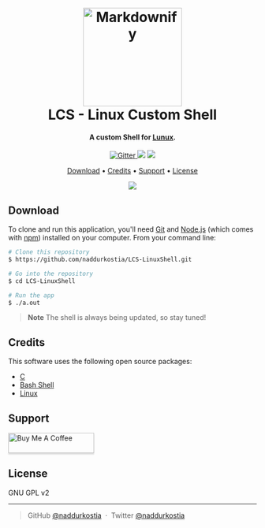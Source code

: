 
<h1 align="center">
  <br>
  <a href="http://www.amitmerchant.com/electron-markdownify"><img src="https://i.imgur.com/F02djtl.png" alt="Markdownify" width="200"></a>
  <br>
  LCS - Linux Custom Shell
  <br>
</h1>

<h4 align="center">A custom Shell for <a href="https://github.com/torvalds/linux" target="_blank">Lunux</a>.</h4>

<p align="center">
  <a href="https://en.wikipedia.org/wiki/The_C_Programming_Language">
    <img src="https://img.shields.io/badge/language-c-informational"
         alt="Gitter">
  </a>
      <img src="https://img.shields.io/badge/os-linux%20or%20unix-critical">
  </a>
  <a href="https://www.buymeacoffee.com/kostianaddur">
    <img src="https://img.shields.io/badge/$-donate-ff69b4.svg?maxAge=2592000&amp;style=flat">
  </a>
</p>

<p align="center">
  <a href="#download">Download</a> •
  <a href="#credits">Credits</a> •
   <a href="#support">Support</a> •
  <a href="#license">License</a>
</p>
<p align=center>
 <img src="https://i.imgur.com/pznBkme.png">
</p>

## Download

To clone and run this application, you'll need [Git](https://git-scm.com) and [Node.js](https://nodejs.org/en/download/) (which comes with [npm](http://npmjs.com)) installed on your computer. From your command line:

```bash
# Clone this repository
$ https://github.com/naddurkostia/LCS-LinuxShell.git

# Go into the repository
$ cd LCS-LinuxShell

# Run the app
$ ./a.out
```

> **Note**
> The shell is always being updated, so stay tuned! 

## Credits

This software uses the following open source packages:

- [С](https://en.wikipedia.org/wiki/C_(programming_language))
- [Bash Shell](https://www.gnu.org/software/bash/)
- [Linux](https://github.com/torvalds/linux)

## Support

<a href="https://www.buymeacoffee.com/kostianaddur" target="_blank"><img src="https://www.buymeacoffee.com/assets/img/custom_images/purple_img.png" alt="Buy Me A Coffee" style="height: 41px !important;width: 174px !important;box-shadow: 0px 3px 2px 0px rgba(190, 190, 190, 0.5) !important;-webkit-box-shadow: 0px 3px 2px 0px rgba(190, 190, 190, 0.5) !important;" ></a>

## License

GNU GPL v2

---

> GitHub [@naddurkostia](https://github.com/naddurkostia) &nbsp;&middot;&nbsp;
> Twitter [@naddurkostia](https://twitter.com/naddurkostia)

